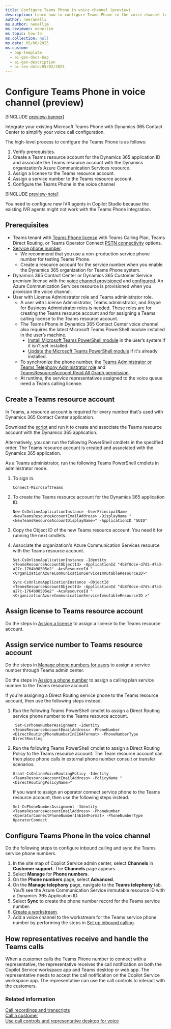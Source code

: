 ```yaml
---
title: Configure Teams Phone in voice channel (preview)
description: Learn how to configure Teams Phone in the voice channel to streamline call management and enhance customer support.
author: neeranelli
ms.author: nenellim
ms.reviewer: nenellim
ms.topic: how-to
ms.collection: null
ms.date: 05/06/2025
ms.custom:
  - bap-template
  - ai-gen-docs-bap
  - ai-gen-description
  - ai-seo-date:05/02/2025
---
```


# Configure Teams Phone in voice channel (preview)

[!INCLUDE [preview-banner](~/../shared-content/shared/preview-includes/preview-banner.md)]

Integrate your existing Microsoft Teams Phone with Dynamics 365 Contact Center to simplify your voice call configuration.

The high-level process to configure the Teams Phone is as follows:

1. Verify prerequisites.
1. Create a Teams resource account for the Dynamics 365 application ID and associate the Teams resource account with the Dynamics organization’s Azure Communication Services resource.
1. Assign a license to the Teams resource account.
1. Assign a service number to the Teams resource account.
1. Configure the Teams Phone in the voice channel

[!INCLUDE [preview-note](~/../shared-content/shared/preview-includes/preview-note-d365.md)]

You need to configure new IVR agents in Copilot Studio because the existing IVR agents might not work with the Teams Phone integration.

## Prerequisites

- Teams tenant with [Teams Phone license](/microsoftteams/teams-phone-licensing#teams-phone-licensing) with Teams Calling Plan, Teams Direct Routing, or Teams Operator Connect [PSTN connectivity](/microsoftteams/pstn-connectivity) options.
- [Service phone number](/microsoftteams/manage-phone-numbers-landing-page#service-numbers).
    - We recommend that you use a non-production service phone number for testing Teams Phone.
    - Create a resource account for the service number when you enable the Dynamics 365 organization for Teams Phone system.
- Dynamics 365 Contact Center or Dynamics 365 Customer Service premium license with the [voice channel provisioned](../implement/provision-channels.md#set-up-channels) and [configured](/dynamics365/customer-service/administer/voice-channel-install). An Azure Communication Services resource is provisioned when you provision the voice channel.
- User with License Administrator role and Teams administrator role.
  - A user with License Administrator, Teams administrator, and Skype for Business Administrator roles is needed. These roles are for creating the Teams resource account and for assigning a Teams calling license to the Teams resource account.
  - The Teams Phone in Dynamics 365 Contact Center voice channel also requires the latest Microsoft Teams PowerShell module installed in the user’s machine.
    - [Install Microsoft Teams PowerShell module](/microsoftteams/teams-powershell-install#installing-using-the-powershellgallery) in the user’s system if it isn't yet installed.
    - [Update the Microsoft Teams PowerShell module](/microsoftteams/teams-powershell-install#update-teams-powershell-module) if it's already installed.
  - To synchronize the phone number, the [Teams Administrator or Teams Telephony Administrator role](/entra/identity-platform/quickstart-configure-app-access-web-apis) and [TeamsResourceAccount.Read.All Graph permission](/graph/permissions-reference).
  - At runtime, the service representatives assigned to the voice queue need a Teams calling license.

## Create a Teams resource account

In Teams, a resource account is required for every number that's used with Dynamics 365 Contact Center application.

Download the [script](https://github.com/microsoft/Dynamics365-Apps-Samples/blob/master/contact-center/TeamsPhoneSystem-TeamsAdminCenterOnboardScript.ps1) and run it to create and associate the Teams resource account with the Dynamics 365 application.

Alternatively, you can run the following PowerShell cmdlets in the specified order. The Teams resource account is created and associated with the Dynamics 365 application.

As a Teams administrator, run the following Teams PowerShell cmdlets in administrator mode.

1. To sign in.
   ```
   Connect-MicrosoftTeams
   ``` 
1. To create the Teams resource account for the Dynamics 365 application ID.
   ```
   New-CsOnlineApplicationInstance -UserPrincipalName <NewTeamsResourceAccountEmailAddress> -DisplayName "<NewTeamsResourceAccountDisplayName>" -ApplicationID "GUID"
   ```
1. Copy the Object ID of the new Teams resource account. You need it for running the next cmdlets.

1. Associate the organization's Azure Communication Services resource with the Teams resource account.
   ```
   Set-CsOnlineApplicationInstance -Identity <TeamsResourceAccountObjectId> -ApplicationId "4b8f0dce-d7d5-47a3-a27c-1764b90505e2" -AcsResourceId "<OrganizationAzureCommunicationServiceImmutableResourceID>"
   
   Sync-CsOnlineApplicationInstance -ObjectId <TeamsResourceAccountObjectId> -ApplicationId "4b8f0dce-d7d5-47a3-a27c-1764b90505e2" -AcsResourceId "<OrganizationAzureCommunicationServiceImmutableResourceID >"
   ```

## Assign license to Teams resource account

Do the steps in [Assign a license](/microsoftteams/manage-resource-accounts#assign-a-license) to assign a license to the Teams resource account.

## Assign service number to Teams resource account

Do the steps in [Manage phone numbers for users](/microsoftteams/assign-change-or-remove-a-phone-number-for-a-user) to assign a service number through Teams admin center.

Do the steps in [Assign a phone number](/microsoftteams/manage-resource-accounts#assign-a-phone-number) to assign a calling plan service number to the Teams resource account.

If you're assigning a Direct Routing service phone to the Teams resource account, then use the following steps instead.

1. Run the following Teams PowerShell cmdlet to assign a Direct Routing service phone number to the Teams resource account.
   ```
    Set-CsPhoneNumberAssignment -Identity <TeamsResourceAccountEmailAddress> -PhoneNumber <DirectRoutingPhoneNumberInE164Format> -PhoneNumberType DirectRouting
   ```
1. Run the following Teams PowerShell cmdlet to assign a Direct Routing Policy to the Teams resource account. The Team resource account can then place phone calls in external phone number consult or transfer scenarios.

   ```
   Grant-CsOnlineVoiceRoutingPolicy -Identity <TeamsResourceAccountEmailAddress> -PolicyName "<DirectRoutingPolicyName>"
   ```
   If you want to assign an operator connect service phone to the Teams resource account, then use the following steps instead.

   ```   
   Set-CsPhoneNumberAssignment -Identity <TeamsResourceAccountEmailAddress> -PhoneNumber <OperatorConnectPhoneNumberInE164Format> -PhoneNumberType OperatorConnect
   ```
 
## Configure Teams Phone in the voice channel

Do the following steps to configure inbound calling and sync the Teams service phone numbers.

1. In the site map of Copilot Service admin center, select **Channels** in **Customer support**. The **Channels** page appears.
1. Select **Manage** for **Phone numbers**.
1. On the **Phone numbers** page, select **Advanced**.
1. On the **Manage telephony** page, navigate to the **Teams telephony** tab. You’ll see the Azure Communication Service immutable resource ID with a Dynamics 365 Application ID.
1. Select **Sync** to create the phone number record for the Teams service number.
1. [Create a workstream](/dynamics365/customer-service/administer/create-workstreams).
1. Add a voice channel to the workstream for the Teams service phone number by performing the steps in [Set up inbound calling](/dynamics365/customer-service/administer/voice-channel-inbound-calling).

## How representatives receive and handle the Teams calls

When a customer calls the Teams Phone number to connect with a representative, the representative receives the call notification on both the Copilot Service workspace app and Teams desktop or web app. The representative needs to accept the call notification on the Copilot Service workspace app. The representative can use the call controls to interact with the customers.

### Related information

[Call recordings and transcripts](/dynamics365/customer-service/administer/voice-channel-configure-transcripts?context=/dynamics365/contact-center/context/administer-context)   
[Call a customer](/dynamics365/customer-service/use/voice-channel-call-customer?context=/dynamics365/contact-center/context/use-context)  
[Use call controls and representative desktop for voice](../use/voice-channel-agent-experience.md)   


